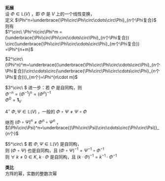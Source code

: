 **拓展**    
设 $\Phi\in\mathbb L(V)$ ，即 $\Phi$ 是 $V$ 上的一个线性变换，    
定义  $\Phi^n=\underbrace{\Phi\circ\Phi\circ\cdots\circ\Phi}_{n个\Phi复合}$     
则有    
 $1^\circ\ \Phi^n\circ\Phi^m    
=(\underbrace{\Phi\circ\Phi\circ\cdots\circ\Phi}_{n个\Phi复合})    
\circ(\underbrace{\Phi\circ\Phi\circ\cdots\circ\Phi}_{m个\Phi复合})    
=\Phi^{n+m}$     
    
    
    
 $2^\circ\ (\Phi^n)^m=\underbrace{(\underbrace{\Phi\circ\Phi\circ\cdots\circ\Phi}_{n个\Phi复合})\circ\cdots\circ(\underbrace{\Phi\circ\Phi\circ\cdots\circ\Phi}_{n个\Phi复合})}_{m个}=\Phi^{n\cdot m}$     
    
 $3^\circ\ $ 进一步：若 $\Phi$ 是自同构，则    
 $\Phi^{-n}=(\Phi^{-1})^n=(\Phi^n)^{-1}$     
 $\Phi^0=\mathbf1_V$     
    
 $4^\circ\ \Phi,\Psi\in\mathbb{L}(V)$ ，一般的 $\Phi\circ\Psi\neq\Psi\circ\Phi$     
    
继而 $(\Phi\circ\Psi)^n\neq\Phi^n\circ\Psi^n$ ， $(\Phi\circ\Psi)^n=\underbrace{(\Phi\circ\Psi)\circ\cdots\circ(\Phi\circ\Psi)}_{n个}$     
    
 $5^\circ\ $ 若 $\Phi,\Psi\in\mathbb{L}(V)$ 是自同构，    
则 $(\Phi\circ\Psi)$ 也是自同构，且 $(\Phi\circ\Psi)^{-1}=\Psi^{-1}\circ\Phi^{-1}$     
则 $\forall\ k\neq0\in K,\ k\cdot\Phi$ 是自同构，且 $(k\cdot\Phi)^{-1}=k^{-1}\cdot\Phi^{-1}$     
    
**类比**    
方阵的幂，实数的整数次幂    
